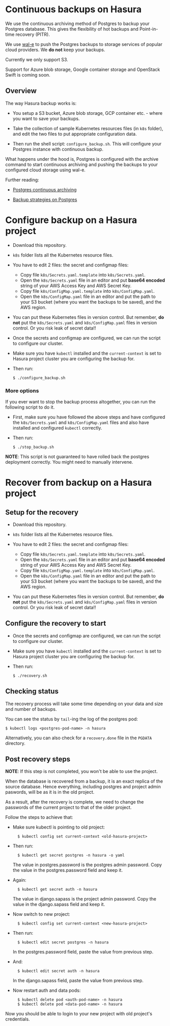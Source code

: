 # Continuous backups on Hasura

We use the continuous archiving method of Postgres to backup your Postgres
database. This gives the flexibility of hot backups and Point-in-time recovery
(PITR).

We use [wal-e](https://github.com/wal-e/wal-e) to push the Postgres backups to
storage services of popular cloud providers. We **do not** keep your backups.

Currently we only support S3.

Support for Azure blob storage, Google container storage and OpenStack Swift is
coming soon.

## Overview

The way Hasura backup works is:

* You setup a S3 bucket, Azure blob storage, GCP container etc. - where you want
  to save your backups.

* Take the collection of sample Kubernetes resources files (in `k8s` folder),
  and edit the two files to put appropriate configuration data.

* Then run the shell script: `configure_backup.sh`. This will configure your
  Postgres instance with continuous backup.


What happens under the hood is, Postgres is configured with the archive command
to start continuous archiving and pushing the backups to your configured cloud
storage using wal-e.

Further reading:

* [Postgres continuous archiving](https://www.postgresql.org/docs/current/static/continuous-archiving.html)

* [Backup strategies on Postgres](https://www.postgresql.org/docs/current/static/backup.html)


# Configure backup on a Hasura project

* Download this repository.

* `k8s` folder lists all the Kubernetes resource files.

* You have to edit 2 files: the secret and configmap files:

  * Copy file `k8s/Secrets.yaml.template` into `k8s/Secrets.yaml`.
  * Open the `k8s/Secrets.yaml` file in an editor and put **base64 encoded**
    string of your AWS Access Key and AWS Secret Key.
  * Copy file `k8s/ConfigMap.yaml.template` into `k8s/ConfigMap.yaml`.
  * Open the `k8s/ConfigMap.yaml` file in an editor and put the path to your S3
    bucket (where you want the backups to be saved), and the AWS region.

* You can put these Kubernetes files in version control. But remember, **do
  not** put the `k8s/Secrets.yaml` and `k8s/ConfigMap.yaml` files in version
control. Or you risk leak of secret data!!

* Once the secrets and configmap are configured, we can run the script to
  configure our cluster.

* Make sure you have `kubectl` installed and the `current-context` is set to
  Hasura project cluster you are configuring the backup for.

* Then run:
  ```shell
  $ ./configure_backup.sh
  ```

### More options

If you ever want to stop the backup process altogether, you can run the
following script to do it.

* First, make sure you have followed the above steps and have configured the
  `k8s/Secrets.yaml` and `k8s/ConfigMap.yaml` files and also have installed and
configured `kubectl` correctly.

* Then run:
  ```shell
  $ ./stop_backup.sh
  ```

**NOTE**: This script is not guaranteed to have rolled back the postgres
deployment correctly. You might need to manually intervene.


# Recover from backup on a Hasura project

## Setup for the recovery

* Download this repository.

* `k8s` folder lists all the Kubernetes resource files.

* You have to edit 2 files: the secret and configmap files:

  * Copy file `k8s/Secrets.yaml.template` into `k8s/Secrets.yaml`.
  * Open the `k8s/Secrets.yaml` file in an editor and put **base64 encoded**
    string of your AWS Access Key and AWS Secret Key.
  * Copy file `k8s/ConfigMap.yaml.template` into `k8s/ConfigMap.yaml`.
  * Open the `k8s/ConfigMap.yaml` file in an editor and put the path to your S3
    bucket (where you want the backups to be saved), and the AWS region.

* You can put these Kubernetes files in version control. But remember, **do
  not** put the `k8s/Secrets.yaml` and `k8s/ConfigMap.yaml` files in version
control. Or you risk leak of secret data!!

## Configure the recovery to start

* Once the secrets and configmap are configured, we can run the script to
  configure our cluster.

* Make sure you have `kubectl` installed and the `current-context` is set to
  Hasura project cluster you are configuring the backup for.

* Then run:
  ```shell
  $ ./recovery.sh
  ```

## Checking status

The recovery process will take some time depending on your data and
size and number of backups.

You can see the status by `tail`-ing the log of the postgres pod:

```shell
$ kubectl logs <postgres-pod-name> -n hasura
```

Alternatively, you can also check for a `recovery.done` file in the `PGDATA`
directory.


## Post recovery steps

**NOTE**: If this step is not completed, you won't be able to use the project.

When the database is recovered from a backup, it is an exact replica of the
source database. Hence everything, including postgres and project admin
paswords, will be as it is in the old project.

As a result, after the recovery is complete, we need to change the passwords of
the current project to that of the older project.

Follow the steps to achieve that:

* Make sure kubectl is pointing to old project:
  ```shell
    $ kubectl config set current-context <old-hasura-project>
  ```

* Then run:
  ```shell
    $ kubectl get secret postgres -n hasura -o yaml
  ```

  The value in postgres.password is the postgres admin password.
  Copy the value in the postgres.password field and keep it.

* Again:
  ```shell
    $ kubectl get secret auth -n hasura
  ```

  The value in django.sapass is the project admin password.
  Copy the value in the django.sapass field and keep it.

* Now switch to new project:
  ```shell
    $ kubectl config set current-context <new-hasura-project>
  ```

* Then run:
  ```shell
    $ kubectl edit secret postgres -n hasura
  ```
  In the postgres.password field, paste the value from previous step.

* And:
  ```shell
    $ kubectl edit secret auth -n hasura
  ```
  In the django.sapass field, paste the value from previous step.

* Now restart auth and data pods:

  ```shell
    $ kubectl delete pod <auth-pod-name> -n hasura
    $ kubectl delete pod <data-pod-name> -n hasura
  ```

Now you should be able to login to your new project with old project's
credentials.
